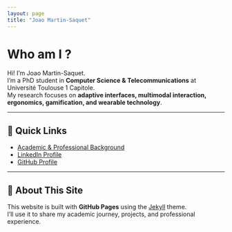 ```yaml
---
layout: page
title: "Joao Martin-Saquet"
---
```

# Who am I ? 
Hi! I’m Joao Martin-Saquet.  
I’m a PhD student in **Computer Science & Telecommunications** at Université Toulouse 1 Capitole.  
My research focuses on **adaptive interfaces, multimodal interaction, ergonomics, gamification, and wearable technology**.  

---

## 🔹 Quick Links
- [Academic & Professional Background](background.md)
- [LinkedIn Profile](https://www.linkedin.com/in/joao-martin-saquet/)
- [GitHub Profile](https://github.com/joaoMartinSaquet)

---

## 🌱 About This Site
This website is built with **GitHub Pages** using the [Jekyll](https://jekyllrb.com/) theme.  
I’ll use it to share my academic journey, projects, and professional experience.
